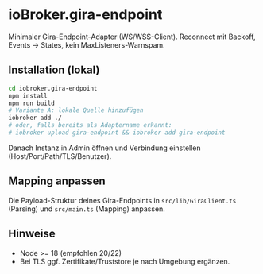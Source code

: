 # ioBroker.gira-endpoint

Minimaler Gira-Endpoint-Adapter (WS/WSS-Client). Reconnect mit Backoff, Events → States, kein MaxListeners-Warnspam.

## Installation (lokal)

```bash
cd iobroker.gira-endpoint
npm install
npm run build
# Variante A: lokale Quelle hinzufügen
iobroker add ./
# oder, falls bereits als Adaptername erkannt:
# iobroker upload gira-endpoint && iobroker add gira-endpoint
```

Danach Instanz in Admin öffnen und Verbindung einstellen (Host/Port/Path/TLS/Benutzer).

## Mapping anpassen

Die Payload-Struktur deines Gira-Endpoints in `src/lib/GiraClient.ts` (Parsing) und `src/main.ts` (Mapping) anpassen.

## Hinweise

- Node >= 18 (empfohlen 20/22)
- Bei TLS ggf. Zertifikate/Truststore je nach Umgebung ergänzen.
